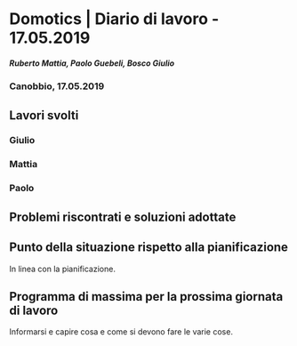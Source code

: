 # Domotics | Diario di lavoro - 17.05.2019

##### Ruberto Mattia, Paolo Guebeli, Bosco Giulio

### Canobbio, 17.05.2019

## Lavori svolti

### Giulio

### Mattia

### Paolo




##  Problemi riscontrati e soluzioni adottate


##  Punto della situazione rispetto alla pianificazione
In linea con la pianificazione.


## Programma di massima per la prossima giornata di lavoro
Informarsi e capire cosa e come si devono fare le varie cose.
